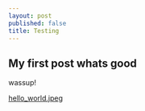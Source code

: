 ```yaml
---
layout: post
published: false
title: Testing
---
```

## My first post whats good
wassup!

[hello_world.jpeg]({{site.baseurl}}/img/hello_world.jpeg)
